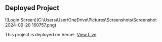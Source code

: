 ## Deployed Project

![Login Screen](C:\Users\User\OneDrive\Pictures\Screenshots\Screenshot 2024-09-20 160757.png)

This project is deployed on Vercel: [View Live](https://payoo-bank-function-ofa7ul1jp-ahsan-habibs-projects-13b56112.vercel.app/)
